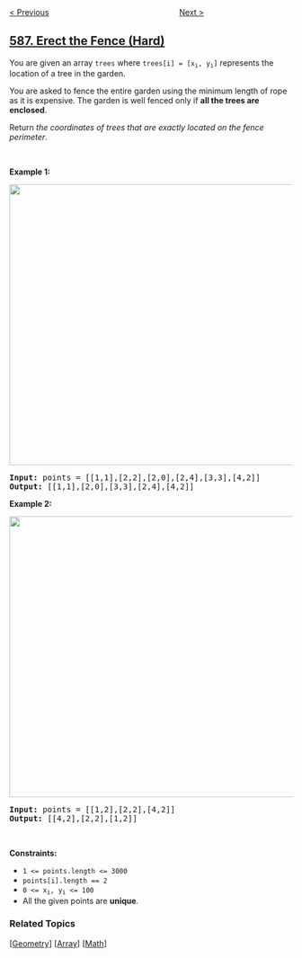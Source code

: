 <!--|This file generated by command(leetcode description); DO NOT EDIT.    |-->
<!--+----------------------------------------------------------------------+-->
<!--|@author    openset <openset.wang@gmail.com>                           |-->
<!--|@link      https://github.com/openset                                 |-->
<!--|@home      https://github.com/openset/leetcode                        |-->
<!--+----------------------------------------------------------------------+-->

[< Previous](../customer-placing-the-largest-number-of-orders "Customer Placing the Largest Number of Orders")
　　　　　　　　　　　　　　　　
[Next >](../design-in-memory-file-system "Design In-Memory File System")

## [587. Erect the Fence (Hard)](https://leetcode.com/problems/erect-the-fence "安装栅栏")

<p>You are given an array <code>trees</code> where <code>trees[i] = [x<sub>i</sub>, y<sub>i</sub>]</code> represents the location of a tree in the garden.</p>

<p>You are asked to fence the entire garden using the minimum length of rope as it is expensive. The garden is well fenced only if <strong>all the trees are enclosed</strong>.</p>

<p>Return <em>the coordinates of trees that are exactly located on the fence perimeter</em>.</p>

<p>&nbsp;</p>
<p><strong>Example 1:</strong></p>
<img alt="" src="https://assets.leetcode.com/uploads/2021/04/24/erect2-plane.jpg" style="width: 509px; height: 500px;" />
<pre>
<strong>Input:</strong> points = [[1,1],[2,2],[2,0],[2,4],[3,3],[4,2]]
<strong>Output:</strong> [[1,1],[2,0],[3,3],[2,4],[4,2]]
</pre>

<p><strong>Example 2:</strong></p>
<img alt="" src="https://assets.leetcode.com/uploads/2021/04/24/erect1-plane.jpg" style="width: 509px; height: 500px;" />
<pre>
<strong>Input:</strong> points = [[1,2],[2,2],[4,2]]
<strong>Output:</strong> [[4,2],[2,2],[1,2]]
</pre>

<p>&nbsp;</p>
<p><strong>Constraints:</strong></p>

<ul>
	<li><code>1 &lt;= points.length &lt;= 3000</code></li>
	<li><code>points[i].length == 2</code></li>
	<li><code>0 &lt;= x<sub>i</sub>, y<sub>i</sub> &lt;= 100</code></li>
	<li>All the given points are <strong>unique</strong>.</li>
</ul>

### Related Topics
  [[Geometry](../../tag/geometry/README.md)]
  [[Array](../../tag/array/README.md)]
  [[Math](../../tag/math/README.md)]
